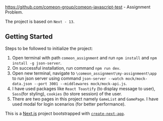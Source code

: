 https://github.com/comeon-group/comeon-javascript-test - Assignment Problem.

The project is based on `Next - 13`.

## Getting Started

Steps to be followed to initialize the project:

1. Open terminal with path `comeon_assignment` and run `npm install` and `npm install -g json-server`.
2. On successful installation, run command `npm run dev`.
3. Open new terminal, navigate to `\comeon_assignment\my-assignmeent\app` to run json server using command `json-server --watch mock/mock-data.json --port 3001 --middlewares mock/mock-api.js`.
4. I have used packages like `React Toastify` (to display message to user), `Sass`(for styling), `cookies` (to store session) of the user.
5. There are two pages in this project namely `GameList` and `GamePage`. I have used modal for login scenarios (for better performance). 

This is a [Next.js](https://nextjs.org/) project bootstrapped with [`create-next-app`](https://github.com/vercel/next.js/tree/canary/packages/create-next-app).
